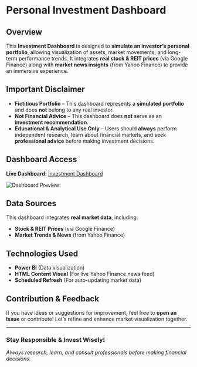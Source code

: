 #  Personal Investment Dashboard

##  Overview  
This **Investment Dashboard** is designed to **simulate an investor’s personal portfolio**, allowing visualization of assets, market movements, and long-term performance trends. It integrates **real stock & REIT prices** (via Google Finance) along with **market news insights** (from Yahoo Finance) to provide an immersive experience.

##  Important Disclaimer  
- **Fictitious Portfolio** – This dashboard represents a **simulated portfolio** and does **not** belong to any real investor.  
- **Not Financial Advice** – This dashboard does **not** serve as an **investment recommendation**.  
- **Educational & Analytical Use Only** – Users should **always** perform independent research, learn about financial markets, and seek **professional advice** before making investment decisions.

##  Dashboard Access  
 **Live Dashboard:** [Investment Dashboard](https://app.powerbi.com/view?r=eyJrIjoiNDEwNWQ0YmYtN2JlNy00Mzk3LWE0NzMtYTM5ZjA5MTgwY2U4IiwidCI6IjY1OWNlMmI4LTA3MTQtNDE5OC04YzM4LWRjOWI2MGFhYmI1NyJ9)


 ![**Dashboard Preview:**](https://github.com/user-attachments/assets/690f22ed-1ff7-4752-b98f-d30f3d2d7016)


##  Data Sources  
This dashboard integrates **real market data**, including:  
-  **Stock & REIT Prices** (via Google Finance)  
-  **Market Trends & News** (from Yahoo Finance)  

##  Technologies Used  
- **Power BI** (Data visualization)  
- **HTML Content Visual** (For live Yahoo Finance news feed)  
- **Scheduled Refresh** (For auto-updating market data)  

##  Contribution & Feedback  
If you have ideas or suggestions for improvement, feel free to **open an issue** or contribute! Let’s refine and enhance market visualization together. 

---

### **Stay Responsible & Invest Wisely!**
_Always research, learn, and consult professionals before making financial decisions._


